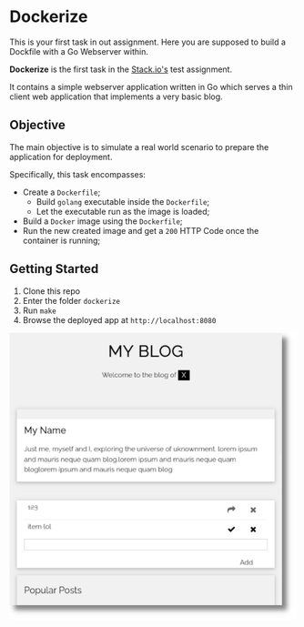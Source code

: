 # Dockerize
This is your first task in out assignment. Here you are supposed to build a Dockfile with a Go Webserver within.

**Dockerize** is the first task in the [Stack.io's](https://stack.io) test assignment.

It contains a simple webserver application written in Go which serves a thin client web application that implements a very basic blog.

## Objective

The main objective is to simulate a real world scenario to prepare the application for deployment.

Specifically, this task encompasses:
* Create a `Dockerfile`;
  * Build `golang` executable inside the `Dockerfile`;
  * Let the executable run as the image is loaded;
* Build a `Docker` image using the `Dockerfile`;
* Run the new created image and get a `200` HTTP Code once the container is running;

## Getting Started

1. Clone this repo
2. Enter the folder `dockerize`
3. Run `make`
4. Browse the deployed app at `http://localhost:8080`

![screenshot.png](screenshot.png "Screenshot of the deployed app")

